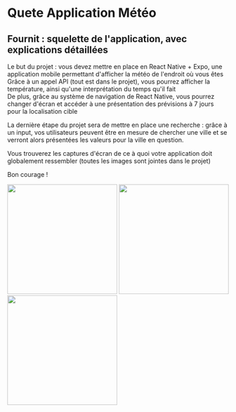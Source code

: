 # Quete Application Météo  
## Fournit : squelette de l'application, avec explications détaillées  

Le but du projet : vous devez mettre en place en React Native + Expo, une application mobile permettant d'afficher la météo de l'endroit où vous êtes  
Grâce à un appel API (tout est dans le projet), vous pourrez afficher la température, ainsi qu'une interprétation du temps qu'il fait  
De plus, grâce au système de navigation de React Native, vous pourrez changer d'écran et accéder à une présentation des prévisions à 7 jours pour la localisation cible  

La dernière étape du projet sera de mettre en place une recherche : grâce à un input, vos utilisateurs peuvent être en mesure de chercher une ville et se verront alors présentées les valeurs pour la ville en question.  

Vous trouverez les captures d'écran de ce à quoi votre application doit globalement ressembler (toutes les images sont jointes dans le projet)  

Bon courage !  

<img src="https://github.com/PaulineWildTeacher/quete-meteo/assets/154433634/0d64860a-38b7-48cf-a069-89d0cff5baef" width="250">
<img src="https://github.com/PaulineWildTeacher/quete-meteo/assets/154433634/0a11869c-1655-4d5d-b13c-4581ab2ae31a" width="250">
<img src="(https://github.com/PaulineWildTeacher/quete-meteo/assets/154433634/555be776-6fcc-426c-a926-d2f7cda07abd" width="250">
